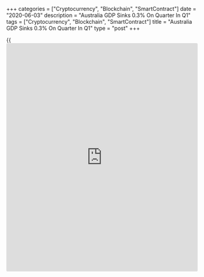 +++
categories = ["Cryptocurrency", "Blockchain", "SmartContract"]
date = "2020-06-03"
description = "Australia GDP Sinks 0.3% On Quarter In Q1"
tags = ["Cryptocurrency", "Blockchain", "SmartContract"]
title = "Australia GDP Sinks 0.3% On Quarter In Q1"
type = "post"
+++

{{<iframe id="large-banner" src="https://www.bounty.group/#slide=6.0" width="100%" height="600" scrolling="no" style="border: 0px solid rgb(216, 221, 230); border-radius: 3px;">}}

Australia's gross domestic product was down a seasonally adjusted 0.3
percent on quarter in the first three months of 2020, the Australian
Bureau of Statistics said on Wednesday.

That was in line with expectations following the 0.5 percent quarterly
gain in the three months prior.

On a yearly basis, GDP expanded 1.4 percent - again matching
expectations and slowing from 2.2 percent in the previous quarter.

The GDP deflator was up 1.1 percent on quarter after sinking 1.2 percent
in the three months prior, while capital spending fell 0.8 percent after
sliding 1.0 percent in the previous three months.

For comments and feedback [contact](https://www.playgroundfx.com/contact/): editorial@rtt[news](https://www.letsplayfx.com/blog/forex-news-website/).com

[Economic News][1]

 **What parts of the world are seeing the best (and worst) economic
performances lately? Click[here][2] to check out our [Econ Scorecard][2]
and find out! See up-to-the-moment [ranking](https://www.playgroundfx.com/blog/crypto-exchange-ranking/)s for the best and worst
performers in [GDP][3], [unemployment rate][4], [inflation][5] and much
more.**

   1. www.rtt[news](https://www.letsplayfx.com/blog/forex-news-website/).com/Content/EconomicNews.aspx
   2. www.rtt[news](https://www.letsplayfx.com/blog/forex-news-website/).com/economic-scorecard/world-rank/retail-sales/highest-performance.aspx
   3. www.rtt[news](https://www.letsplayfx.com/blog/forex-news-website/).com/economic-scorecard/world-rank/GDP/highest-performance.aspx
   4. www.rtt[news](https://www.letsplayfx.com/blog/forex-news-website/).com/economic-scorecard/world-rank/unemployment-rate/lowest-performance.aspx
   5. www.rtt[news](https://www.letsplayfx.com/blog/forex-news-website/).com/economic-scorecard/world-rank/CPI/highest-performance.aspx